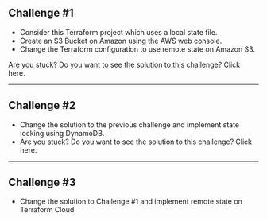 ## Challenge #1
* Consider this Terraform project which uses a local state file.
* Create an S3 Bucket on Amazon using the AWS web console.
* Change the Terraform configuration to use remote state on Amazon S3.

Are you stuck? Do you want to see the solution to this challenge? Click here.


---
## Challenge #2

* Change the solution to the previous challenge and implement state locking using DynamoDB.
* Are you stuck? Do you want to see the solution to this challenge? Click here.


---
## Challenge #3
* Change the solution to Challenge #1 and implement remote state on Terraform Cloud.
